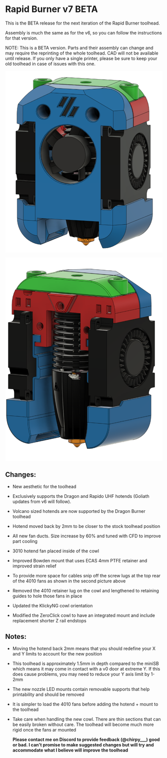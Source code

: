 # Rapid Burner v7 BETA

This is the BETA release for the next iteration of the Rapid Burner toolhead.

Assembly is much the same as for the v6, so you can follow the instructions for that version.

NOTE: This is a BETA version. Parts and their assembly can change and may require the reprinting of the whole toolhead. CAD will not be available until release. If you only have a single printer, please be sure to keep your old toolhead in case of issues with this one.

![](images/front.png)

![](images/back.png)

## Changes:

- New aesthetic for the toolhead

- Exclusively supports the Dragon and Rapido UHF hotends (Goliath updates from v6 will follow). 

- Volcano sized hotends are now supported by the Dragon Burner toolhead

- Hotend moved back by 2mm to be closer to the stock toolhead position

- All new fan ducts. Size increase by 60% and tuned with CFD to improve part cooling

- 3010 hotend fan placed inside of the cowl

- Improved Bowden mount that uses ECAS 4mm PTFE retainer and improved strain relief

- To provide more space for cables snip off the screw lugs at the top rear of the 4010 fans as shown in the second picture above

- Removed the 4010 retainer lug on the cowl and lengthened to retaining guides to hole those fans in place

- Updated the KlickyNG cowl orientation

- Modified the ZeroClick cowl to have an integrated mount and include replacement shorter Z rail endstops

## Notes:

- Moving the hotend back 2mm means that you should redefine your X and Y limits to account for the new position

- This toolhead is approximately 1.5mm in depth compared to the miniSB which means it may come in contact with a v0 door at extreme Y. If this does cause problems, you may need to reduce your Y axis limit by 1-2mm

- The new nozzle LED mounts contain removable supports that help printability and should be removed

- It is simpler to load the 4010 fans before adding the hotend + mount to the toolhead

- Take care when handling the new cowl. There are thin sections that can be easily broken without care. The toolhead will become much more rigid once the fans ar mounted
  
  **Please contact me on Discord to provide feedback (@chirpy___) good or bad. I can't promise to make suggested changes but will try and accommodate what I believe will improve the toolhead**
